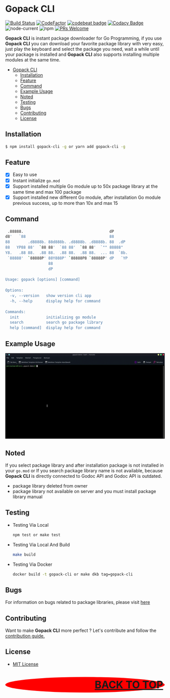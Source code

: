 # Gopack CLI

[![Build Status](https://travis-ci.com/restuwahyu13/gopack-cli.svg?branch=main)](https://travis-ci.com/restuwahyu13/gopack-cli) [![CodeFactor](https://www.codefactor.io/repository/github/restuwahyu13/gopack-cli/badge)](https://www.codefactor.io/repository/github/restuwahyu13/gopack-cli) [![codebeat badge](https://codebeat.co/badges/9eb004e2-7dc1-4ced-bfa3-4d5153851a25)](https://codebeat.co/projects/github-com-restuwahyu13-gopack-main) [![Codacy Badge](https://app.codacy.com/project/badge/Grade/5ceaa815dfcf4436a84490dfb7787c04)](https://www.codacy.com/gh/restuwahyu13/gopack-cli/dashboard?utm_source=github.com&amp;utm_medium=referral&amp;utm_content=restuwahyu13/gopack-cli&amp;utm_campaign=Badge_Grade) ![node-current](https://img.shields.io/node/v/gopack-cli) ![npm](https://img.shields.io/npm/dm/gopack-cli) [![PRs Welcome](https://img.shields.io/badge/PRs-welcome-brightgreen.svg?style=flat-square)](https://github.com/restuwahyu13/gopack-cli/blob/main/CONTRIBUTING.md)

**Gopack CLI** is instant package downloader for Go Programming, if you use **Gopack CLI** you can download your favorite package library with very easy, just play the keyboard and select the package you need, wait a while until your package is installed and **Gopack CLI** also supports installing multiple modules at the same time.

- [Gopack CLI](#gopack-cli)
  - [Installation](#installation)
  - [Feature](#feature)
  - [Command](#command)
  - [Example Usage](#example-usage)
  - [Noted](#noted)
  - [Testing](#testing)
  - [Bugs](#bugs)
  - [Contributing](#contributing)
  - [License](#license)

## Installation

```bash
$ npm install gopack-cli -g or yarn add gopack-cli -g
```

## Feature

- [x] Easy to use
- [x] Instant initialize `go.mod`
- [x] Support installed multiple Go module up to 50x package library at the same time and max 100 package
- [x] Support installed new different Go module, after installation Go module previous success, up to more than 10x and max 15

## Command
```sh
 .88888.                                      dP
d8'   `88                                     88
88        .d8888b. 88d888b. .d8888b. .d8888b. 88  .dP
88   YP88 88'  `88 88'  `88 88'  `88 88'  `"" 88888"
Y8.   .88 88.  .88 88.  .88 88.  .88 88.  ... 88  `8b.
 `88888'  `88888P' 88Y888P' `88888P8 `88888P' dP   `YP
                   88
                   dP

Usage: gopack [options] [command]

Options:
  -v, --version   show version cli app
  -h, --help      display help for command

Commands:
  init            initializing go module
  search          search go package library
  help [command]  display help for command
```

## Example Usage

<img src="images/example.gif" alt="example-giff"/>

## Noted

If you select package library and after installation package is not installed in your `go.mod` or If you search package library name is not available, because **Gopack CLI** is directly connected to Godoc API and Godoc API is outdated.

- package library deleted from owner
- package library not available on server and you must install package library manual

## Testing

- Testing Via Local

  ```sh
  npm test or make test
  ```

- Testing Via Local And Build

  ```sh
  make build
  ```

- Testing Via Docker

  ```sh
  docker build -t gopack-cli or make dkb tag=gopack-cli
  ```

## Bugs

For information on bugs related to package libraries, please visit [here](https://github.com/restuwahyu13/gopack-cli/issues)

## Contributing

Want to make **Gopack CLI** more perfect ? Let's contribute and follow the [contribution guide.](https://github.com/restuwahyu13/gopack-cli/blob/main/CONTRIBUTING.md)

## License

- [MIT License](https://github.com/restuwahyu13/gopack-cli/blob/main/LICENSE.md)

<p align="right" style="padding: 5px; border-radius: 100%; background-color: red; font-size: 2rem;">
  <b><a href="#gopack-cli">BACK TO TOP</a></b>
</p>
